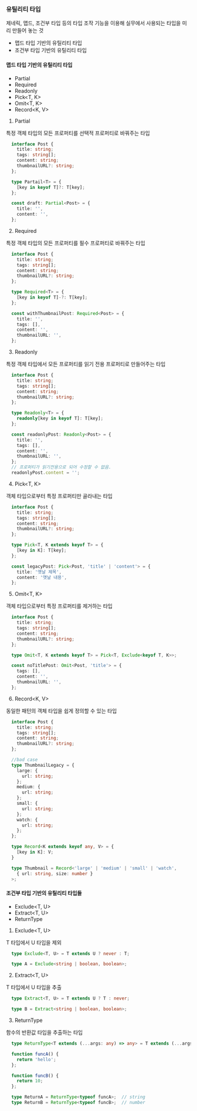 ### 유틸리티 타입

제네릭, 맵드, 조건부 타입 등의 타입 조작 기능을 이용해 실무에서 사용되는 타입을 미리 만들어 놓는 것

- 맵드 타입 기반의 유틸리티 타입
- 조건부 타입 기반의 유틸리티 타입

#### 맵드 타입 기반의 유틸리티 타입

- Partial<T>
- Required<T>
- Readonly<T>
- Pick<T, K>
- Omit<T, K>
- Record<K, V>

1. Partial<T>

특정 객체 타입의 모든 프로퍼티를 선택적 프로퍼티로 바꿔주는 타입

```typescript
  interface Post {
    title: string;
    tags: string[];
    content: string;
    thumbnailURL?: string;
  };

  type Partail<T> = {
    [key in keyof T]?: T[key];
  };

  const draft: Partial<Post> = {
    title: '',
    content: '',
  };
```

2. Required<T>

특정 객체 타입의 모든 프로퍼티를 필수 프로퍼티로 바꿔주는 타입

```typescript
  interface Post {
    title: string;
    tags: string[];
    content: string;
    thumbnailURL?: string;
  };

  type Required<T> = {
    [key in keyof T]-?: T[key];
  };

  const withThumbnailPost: Required<Post> = {
    title: '',
    tags: [],
    content: '',
    thumbnailURL: '',
  };
```

3. Readonly<T>

특정 객체 타입에서 모든 프로퍼티를 읽기 전용 프로퍼티로 만들어주는 타입

```typescript
  interface Post {
    title: string;
    tags: string[];
    content: string;
    thumbnailURL?: string;
  };

  type Readonly<T> = {
    readonly[key in keyof T]: T[key];
  };

  const readonlyPost: Readonly<Post> = {
    title: '',
    tags: [],
    content: '',
    thumbnailURL: '',
  };
  // 프로퍼티가 읽기전용으로 되어 수정할 수 없음.
  readonlyPost.content = '';
```
4. Pick<T, K>

객체 타입으로부터 특정 프로퍼티만 골라내는 타입

```typescript
  interface Post {
    title: string;
    tags: string[];
    content: string;
    thumbnailURL?: string;
  };

  type Pick<T, K extends keyof T> = {
    [key in K]: T[key];
  };

  const legacyPost: Pick<Post, 'title' | 'content'> = {
    title: '옛날 제목',
    content: '옛날 내용',
  };
```

5. Omit<T, K>

객체 타입으로부터 특정 프로퍼티를 제거하는 타입

```typescript
  interface Post {
    title: string;
    tags: string[];
    content: string;
    thumbnailURL?: string;
  };

  type Omit<T, K extends keyof T> = Pick<T, Exclude<keyof T, K>>;

  const noTitlePost: Omit<Post, 'title'> = {
    tags: [],
    content: '',
    thumbnailURL: '',
  };
```

6. Record<K, V>

동일한 패턴의 객체 타입을 쉽게 정의할 수 있는 타입

```typescript
  interface Post {
    title: string;
    tags: string[];
    content: string;
    thumbnailURL?: string;
  };

  //bad case
  type ThumbnailLegacy = {
    large: {
      url: string;
    };
    medium: {
      url: string;
    };
    small: {
      url: string;
    };
    watch: {
      url: string;
    };
  };

  type Record<K extends keyof any, V> = {
    [key in K]: V;
  }

  type Thumbnail = Record<'large' | 'medium' | 'small' | 'watch',
    { url: string, size: number }
  >;
```

#### 조건부 타입 기반의 유틸리티 타입들

- Exclude<T, U>
- Extract<T, U>
- ReturnType<T>

1. Exclude<T, U>

T 타입에서 U 타입을 제외

```typescript
  type Exclude<T, U> = T extends U ? never : T;

  type A = Exclude<string | boolean, boolean>;
```

2. Extract<T, U>

T 타입에서 U 타입을 추출

```typescript
  type Extract<T, U> = T extends U ? T : never;

  type B = Extract<string | boolean, boolean>;
```

3. ReturnType<T>

함수의 반환값 타입을 추출하는 타입

```typescript
  type ReturnType<T extends (...args: any) => any> = T extends (...args: any) => infer R ? R : never;

  function funcA() {
    return 'hello';
  };

  function funcB() {
    return 10;
  };

  type ReturnA = ReturnType<typeof funcA>;  // string
  type ReturnB = ReturnType<typeof funcB>;  // number
```